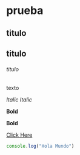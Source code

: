 # prueba
## titulo
## titulo
###### titulo


texto

*Italic*
_Italic_

**Bold**

__Bold__

[Click Here](http://github.com)

```javascript
console.log("Hola Mundo")

```
